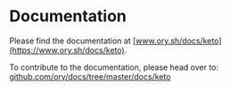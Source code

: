 # Documentation

Please find the documentation at [www.ory.sh/docs/keto](https://www.ory.sh/docs/keto).

To contribute to the documentation, please head over to:
[github.com/ory/docs/tree/master/docs/keto](https://github.com/ory/docs/tree/master/docs/keto)
